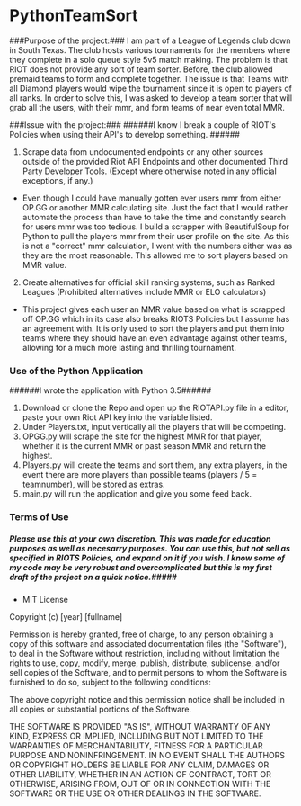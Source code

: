 # PythonTeamSort

###Purpose of the project:###
I am part of a League of Legends club down in South Texas.
The club hosts various tournaments for the members where they complete in a solo queue style 5v5 match making.
The problem is that RIOT does not provide any sort of team sorter. Before, the club allowed premaid teams to form
and complete together. The issue is that Teams with all Diamond players would wipe the tournament since it is open to players
of all ranks. In order to solve this, I was asked to develop a team sorter that will grab all the users, with their mmr, and form
teams of near even total MMR.

###Issue with the project:###
######I know I break a couple of RIOT's Policies when using their API's to develop something. ######
1. Scrape data from undocumented endpoints or any other sources outside of the provided Riot API Endpoints and other documented Third Party Developer Tools. (Except where otherwise noted in any official exceptions, if any.)

* Even though I could have manually gotten ever users mmr from either OP.GG or another MMR calculating site. 
Just the fact that I would rather automate the process than have to take the time and constantly search for users mmr was too tedious.
I build a scrapper with BeautifulSoup for Python to pull the players mmr from their user profile on the site. As this is not a "correct"
mmr calculation, I went with the numbers either was as they are the most reasonable. This allowed me to sort players based on MMR value.

2. Create alternatives for official skill ranking systems, such as Ranked Leagues (Prohibited alternatives include MMR or ELO calculators)

* This project gives each user an MMR value based on what is scrapped off OP.GG which in its case also breaks RIOTS Policies but I assume has an agreement with.
It is only used to sort the players and put them into teams where they should have an even advantage against other teams, allowing for a much more lasting and thrilling tournament.

### Use of the Python Application ###
######I wrote the application with Python 3.5######
1. Download or clone the Repo and open up the RIOTAPI.py file in a editor, paste your own Riot API key into the variable listed.
2. Under Players.txt, input vertically all the players that will be competing.
3. OPGG.py will scrape the site for the highest MMR for that player, whether it is the current MMR or past season MMR and return the highest.
4. Players.py will create the teams and sort them, any extra players, in the event there are more players than possible teams (players / 5 = teamnumber), will be stored as extras.
5. main.py will run the application and give you some feed back.

### Terms of Use ###
##### Please use this at your own discretion. This was made for education purposes as well as necesarry purposes. You can use this, but not sell as specified in RIOTS Policies, and expand on it if you wish. I know some of my code may be very robust and overcomplicated but this is my first draft of the project on a quick notice.#####

* MIT License

Copyright (c) [year] [fullname]

Permission is hereby granted, free of charge, to any person obtaining a copy
of this software and associated documentation files (the "Software"), to deal
in the Software without restriction, including without limitation the rights
to use, copy, modify, merge, publish, distribute, sublicense, and/or sell
copies of the Software, and to permit persons to whom the Software is
furnished to do so, subject to the following conditions:

The above copyright notice and this permission notice shall be included in all
copies or substantial portions of the Software.

THE SOFTWARE IS PROVIDED "AS IS", WITHOUT WARRANTY OF ANY KIND, EXPRESS OR
IMPLIED, INCLUDING BUT NOT LIMITED TO THE WARRANTIES OF MERCHANTABILITY,
FITNESS FOR A PARTICULAR PURPOSE AND NONINFRINGEMENT. IN NO EVENT SHALL THE
AUTHORS OR COPYRIGHT HOLDERS BE LIABLE FOR ANY CLAIM, DAMAGES OR OTHER
LIABILITY, WHETHER IN AN ACTION OF CONTRACT, TORT OR OTHERWISE, ARISING FROM,
OUT OF OR IN CONNECTION WITH THE SOFTWARE OR THE USE OR OTHER DEALINGS IN THE
SOFTWARE.
